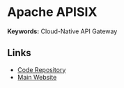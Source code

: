 # Apache APISIX

**Keywords:** Cloud-Native API Gateway

## Links

- [Code Repository](https://github.com/apache/apisix)
- [Main Website](https://apisix.apache.org/)
